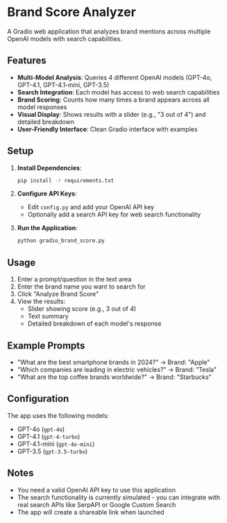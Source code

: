 # Brand Score Analyzer

A Gradio web application that analyzes brand mentions across multiple OpenAI models with search capabilities.

## Features

- **Multi-Model Analysis**: Queries 4 different OpenAI models (GPT-4o, GPT-4.1, GPT-4.1-mini, GPT-3.5)
- **Search Integration**: Each model has access to web search capabilities
- **Brand Scoring**: Counts how many times a brand appears across all model responses
- **Visual Display**: Shows results with a slider (e.g., "3 out of 4") and detailed breakdown
- **User-Friendly Interface**: Clean Gradio interface with examples

## Setup

1. **Install Dependencies**:
   ```bash
   pip install -r requirements.txt
   ```

2. **Configure API Keys**:
   - Edit `config.py` and add your OpenAI API key
   - Optionally add a search API key for web search functionality

3. **Run the Application**:
   ```bash
   python gradio_brand_score.py
   ```

## Usage

1. Enter a prompt/question in the text area
2. Enter the brand name you want to search for
3. Click "Analyze Brand Score"
4. View the results:
   - Slider showing score (e.g., 3 out of 4)
   - Text summary
   - Detailed breakdown of each model's response

## Example Prompts

- "What are the best smartphone brands in 2024?" → Brand: "Apple"
- "Which companies are leading in electric vehicles?" → Brand: "Tesla"
- "What are the top coffee brands worldwide?" → Brand: "Starbucks"

## Configuration

The app uses the following models:
- GPT-4o (`gpt-4o`)
- GPT-4.1 (`gpt-4-turbo`)
- GPT-4.1-mini (`gpt-4o-mini`)
- GPT-3.5 (`gpt-3.5-turbo`)

## Notes

- You need a valid OpenAI API key to use this application
- The search functionality is currently simulated - you can integrate with real search APIs like SerpAPI or Google Custom Search
- The app will create a shareable link when launched 